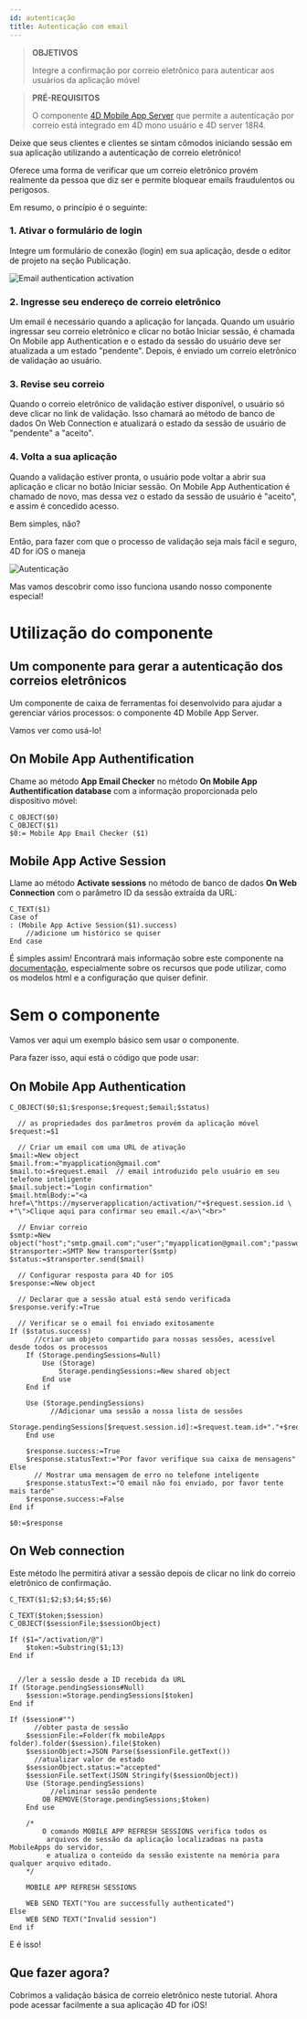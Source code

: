 ```yaml
---
id: autenticação
title: Autenticação com email
---
```


> **OBJETIVOS**
> 
> Integre a confirmação por correio eletrônico para autenticar aos usuários da aplicação móvel

> **PRÉ-REQUISITOS**
> 
> O componente  [4D Mobile App Server](https://github.com/4d-for-ios/4D-Mobile-App-Server) que permite a autenticação por correio está integrado em 4D mono usuário e 4D server 18R4.

Deixe que seus clientes e clientes se sintam cômodos iniciando sessão em sua aplicação utilizando a autenticação de correio eletrônico!

Oferece uma forma de verificar que um correio eletrônico provém realmente da pessoa que diz ser e permite bloquear emails fraudulentos ou perigosos.

Em resumo, o princípio é o seguinte:

### 1. Ativar o formulário de login

Integre um formulário de conexão (login) em sua aplicação, desde o editor de projeto na seção Publicação.

![Email authentication activation](assets/en/authentication/email-authentication-publishing-section.png)


### 2. Ingresse seu endereço de correio eletrônico

Um email é necessário quando a aplicação for lançada. Quando um usuário ingressar seu correio eletrônico e clicar no botão Iniciar sessão, é chamada On Mobile app Authentication e o estado da sessão do usuário deve ser atualizada a um estado "pendente". Depois, é enviado um correio eletrônico de validação ao usuário.

### 3. Revise seu correio

Quando o correio eletrônico de validação estiver disponível, o usuário só deve clicar no link de validação. Isso chamará ao método de banco de dados On Web Connection e atualizará o estado da sessão de usuário de "pendente" a "aceito".

### 4. Volta a sua aplicação

Quando a validação estiver pronta, o usuário pode voltar a abrir sua aplicação e clicar no botão Iniciar sessão. On Mobile App Authentication é chamado de novo, mas dessa vez o estado da sessão de usuário é  "aceito", e assim é concedido acesso.

Bem simples, não?

Então, para fazer com que o processo de validação seja mais fácil e seguro, 4D for iOS o maneja

![Autenticação](assets/en/authentication/4D-for-iOS-email-auth.png)

Mas vamos descobrir como isso funciona usando nosso componente especial!


# Utilização do componente

## Um componente para gerar a autenticação dos correios eletrônicos

Um componente de caixa de ferramentas foi desenvolvido para ajudar a gerenciar vários processos: o componente 4D Mobile App Server.

Vamos ver como usá-lo!

## On Mobile App Authentification

Chame ao método **App Email Checker** no método **On Mobile App Authentification database** com a informação proporcionada pelo dispositivo móvel:

```4d
C_OBJECT($0)
C_OBJECT($1)
$0:= Mobile App Email Checker ($1)

```

## Mobile App Active Session

Llame ao método **Activate sessions** no método de banco de dados **On Web Connection** com o parâmetro ID da sessão extraída da URL:

```4d
C_TEXT($1)
Case of 
: (Mobile App Active Session($1).success)
    //adicione um histórico se quiser
End case 

```

É simples assim! Encontrará mais informação sobre este componente na [documentação](https://github.com/4d-for-ios/4D-Mobile-App-Server/blob/master/Documentation/Methods/Mobile%20App%20Email%20Checker.md), especialmente sobre os recursos que pode utilizar, como os modelos html e a configuração que quiser definir.


# Sem o componente

Vamos ver aqui um exemplo básico sem usar o componente.

Para fazer isso, aqui está o código que pode usar:

## On Mobile App Authentication


```4d
C_OBJECT($0;$1;$response;$request;$email;$status)

  // as propriedades dos parâmetros provém da aplicação móvel
$request:=$1

  // Criar um email com uma URL de ativação
$mail:=New object
$mail.from:="myapplication@gmail.com"
$mail.to:=$request.email  // email introduzido pelo usuário em seu telefone inteligente
$mail.subject:="Login confirmation"
$mail.htmlBody:="<a href=\"https://myserverapplication/activation/"+$request.session.id \
+"\">Clique aqui para confirmar seu email.</a>\"<br>"

  // Enviar correio
$smtp:=New object("host";"smtp.gmail.com";"user";"myapplication@gmail.com";"password";"xxx")
$transporter:=SMTP New transporter($smtp)
$status:=$transporter.send($mail)

  // Configurar resposta para 4D for iOS
$response:=New object

  // Declarar que a sessão atual está sendo verificada
$response.verify:=True

  // Verificar se o email foi enviado exitosamente
If ($status.success)
      //criar um objeto compartido para nossas sessões, acessível desde todos os processos
    If (Storage.pendingSessions=Null)
        Use (Storage)
            Storage.pendingSessions:=New shared object
        End use 
    End if 

    Use (Storage.pendingSessions)
          //Adicionar uma sessão a nossa lista de sessões
        Storage.pendingSessions[$request.session.id]:=$request.team.id+"."+$request.application.id
    End use 

    $response.success:=True
    $response.statusText:="Por favor verifique sua caixa de mensagens"
Else 
      // Mostrar uma mensagem de erro no telefone inteligente
    $response.statusText:="O email não foi enviado, por favor tente mais tarde"
    $response.success:=False
End if 

$0:=$response

```

## On Web connection

Este método lhe permitirá ativar a sessão depois de clicar no link do correio eletrônico de confirmação.

```4d
C_TEXT($1;$2;$3;$4;$5;$6)

C_TEXT($token;$session)
C_OBJECT($sessionFile;$sessionObject)

If ($1="/activation/@")
    $token:=Substring($1;13)
End if 


  //ler a sessão desde a ID recebida da URL
If (Storage.pendingSessions#Null)
    $session:=Storage.pendingSessions[$token]
End if 

If ($session#"")
      //obter pasta de sessão
    $sessionFile:=Folder(fk mobileApps folder).folder($session).file($token)
    $sessionObject:=JSON Parse($sessionFile.getText())
      //atualizar valor de estado
    $sessionObject.status:="accepted"
    $sessionFile.setText(JSON Stringify($sessionObject))
    Use (Storage.pendingSessions)
          //eliminar sessão pendente
        OB REMOVE(Storage.pendingSessions;$token)
    End use 

    /*
        O comando MOBILE APP REFRESH SESSIONS verifica todos os
         arquivos de sessão da aplicação localizadoas na pasta MobileApps do servidor,
         e atualiza o conteúdo da sessão existente na memória para qualquer arquivo editado.
    */

    MOBILE APP REFRESH SESSIONS

    WEB SEND TEXT("You are successfully authenticated")
Else 
    WEB SEND TEXT("Invalid session")
End if 
```

E é isso!

## Que fazer agora?

Cobrimos a validação básica de correio eletrônico neste tutorial. Ahora pode acessar facilmente a sua aplicação 4D for iOS!
